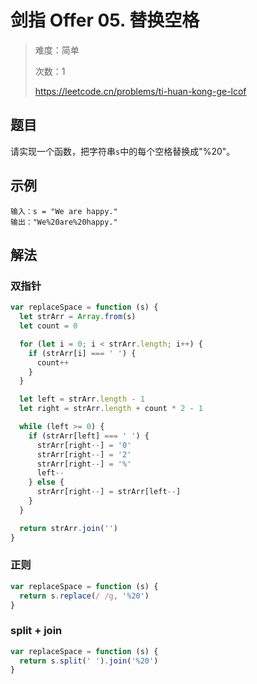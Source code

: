 # 剑指 Offer 05. 替换空格

> 难度：简单
>
> 次数：1
>
> https://leetcode.cn/problems/ti-huan-kong-ge-lcof

## 题目

请实现一个函数，把字符串`s`中的每个空格替换成"%20"。

## 示例

```
输入：s = "We are happy."
输出："We%20are%20happy."
```

## 解法

### 双指针

```javascript
var replaceSpace = function (s) {
  let strArr = Array.from(s)
  let count = 0

  for (let i = 0; i < strArr.length; i++) {
    if (strArr[i] === ' ') {
      count++
    }
  }

  let left = strArr.length - 1
  let right = strArr.length + count * 2 - 1

  while (left >= 0) {
    if (strArr[left] === ' ') {
      strArr[right--] = '0'
      strArr[right--] = '2'
      strArr[right--] = '%'
      left--
    } else {
      strArr[right--] = strArr[left--]
    }
  }

  return strArr.join('')
}
```

### 正则

```javascript
var replaceSpace = function (s) {
  return s.replace(/ /g, '%20')
}
```

### split + join

```javascript
var replaceSpace = function (s) {
  return s.split(' ').join('%20')
}
```
